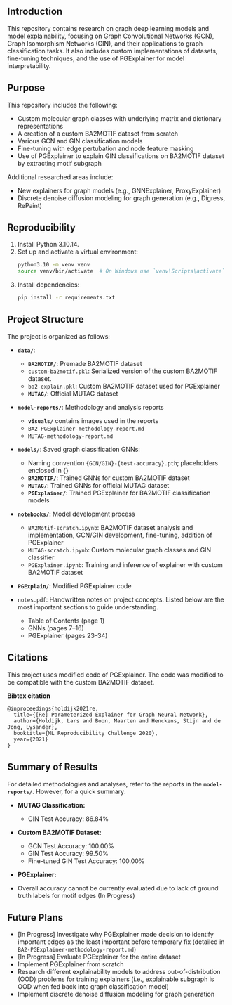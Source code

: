 ## Introduction
This repository contains research on graph deep learning models and model explainability, focusing on Graph Convolutional Networks (GCN), Graph Isomorphism Networks (GIN), and their applications to graph classification tasks. It also includes custom implementations of datasets, fine-tuning techniques, and the use of PGExplainer for model interpretability.

## Purpose
This repository includes the following:

- Custom molecular graph classes with underlying matrix and dictionary representations
- A creation of a custom BA2MOTIF dataset from scratch
- Various GCN and GIN classification models
- Fine-tuning with edge pertubation and node feature masking
- Use of PGExplainer to explain GIN classifications on BA2MOTIF dataset by extracting motif subgraph

Additional researched areas include:
- New explainers for graph models (e.g., GNNExplainer, ProxyExplainer)
- Discrete denoise diffusion modeling for graph generation (e.g., Digress, RePaint)

## Reproducibility

1. Install Python 3.10.14.
2. Set up and activate a virtual environment:
    ```zsh
    python3.10 -m venv venv
    source venv/bin/activate  # On Windows use `venv\Scripts\activate`
    ```
3. Install dependencies:
    ```zsh
    pip install -r requirements.txt
    ```

## Project Structure
The project is organized as follows:

- **`data/`**: 
  - **`BA2MOTIF/`**: Premade BA2MOTIF dataset
  - `custom-ba2motif.pkl`: Serialized version of the custom BA2MOTIF dataset.
  - `ba2-explain.pkl`: Custom BA2MOTIF dataset used for PGExplainer
  - **`MUTAG/`**: Official MUTAG dataset

- **`model-reports/`**: Methodology and analysis reports
  - **`visuals/`** contains images used in the reports 
  - `BA2-PGExplainer-methodology-report.md`
  - `MUTAG-methodology-report.md`

- **`models/`**: Saved graph classification GNNs:
  - Naming convention `{GCN/GIN}-{test-accuracy}.pth`; placeholders enclosed in {}
  - **`BA2MOTIF/`**: Trained GNNs for custom BA2MOTIF dataset
  - **`MUTAG/`**: Trained GNNs for official MUTAG dataset
  - **`PGExplainer/`**: Trained PGExplainer for BA2MOTIF classification models
  
- **`notebooks/`**: Model development process
  - `BA2Motif-scratch.ipynb`: BA2MOTIF dataset analysis and implementation, GCN/GIN development, fine-tuning, addition of PGExplainer
  - `MUTAG-scratch.ipynb`: Custom molecular graph classes and GIN classifier
  - `PGExplainer.ipynb`: Training and inference of explainer with custom BA2MOTIF dataset

- **`PGExplain/`**: Modified PGExplainer code

- `notes.pdf`: Handwritten notes on project concepts. Listed below are the most important sections to guide understanding.
  - Table of Contents (page 1)
  - GNNs (pages 7–16)
  - PGExplainer (pages 23–34)


## Citations
This project uses modified code of PGExplainer. The code was modified to be compatible with the custom BA2MOTIF dataset.

**Bibtex citation**
```
@inproceedings{holdijk2021re,
  title={[Re] Parameterized Explainer for Graph Neural Network},
  author={Holdijk, Lars and Boon, Maarten and Henckens, Stijn and de Jong, Lysander},
  booktitle={ML Reproducibility Challenge 2020},
  year={2021}
}
```
## Summary of Results
For detailed methodologies and analyses, refer to the reports in the **`model-reports/`**. However, for a quick summary:

- **MUTAG Classification:**
  - GIN Test Accuracy: 86.84%

- **Custom BA2MOTIF Dataset:**
  - GCN Test Accuracy: 100.00%
  - GIN Test Accuracy: 99.50% 
  - Fine-tuned GIN Test Accuracy: 100.00%

- **PGExplainer:**
- Overall accuracy cannot be currently evaluated due to lack of ground truth labels for motif edges (In Progress)



## Future Plans
- [In Progress] Investigate why PGExplainer made decision to identify important edges as the least important before temporary fix (detailed in `BA2-PGExplainer-methodology-report.md`) 
- [In Progress] Evaluate PGExplainer for the entire dataset
- Implement PGExplainer from scratch
- Research different explainability models to address out-of-distribution (OOD) problems for training explainers (i.e., explainable subgraph is OOD when fed back into graph classification model)
- Implement discrete denoise diffusion modeling for graph generation


